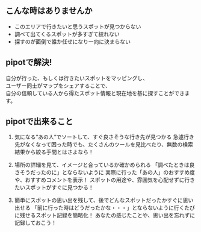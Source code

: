 ## こんな時はありませんか
- このエリアで行きたいと思うスポットが見つからない
- 調べて出てくるスポットが多すぎて絞れない
- 探すのが面倒で誰か任せになり一向に決まらない

## pipotで解決!
自分が行った、もしくは行きたいスポットをマッピングし、  
ユーザー同士がマップをシェアすることで、  
自分の信頼している人から得たスポット情報と現在地を基に探すことができます。

## pipotで出来ること
1. 気になる“あの人“でソートして、すぐ良さそうな行き先が見つかる
急遽行き先がなくなって困った時でも、たくさんのツールを見比べたり、無数の検索結果から絞る手間とはさよなら！

2. 場所の詳細を見て、イメージと合っているか確かめられる
「調べたときは良さそうだったのに」とならないように 実際に行った「あの人」のおすすめ度や、おすすめコメントを表示！
スポットの用途や、雰囲気を心配せずに行きたいスポットがすぐに見つかる！

3. 簡単にスポットの思い出を残して、後でどんなスポットだったかすぐに思い出せる
「前に行った時はどうだったかな・・・」とならないように行くたびに残せるスポット記録を簡略化！
あなたの感じたことや、思い出を忘れずに記録しておこう！
